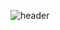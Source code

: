 ![header](https://capsule-render.vercel.app/api?type=Cylinder&color=timeAuto&text=Lee%20Han%20Jun&fontSize=20)
